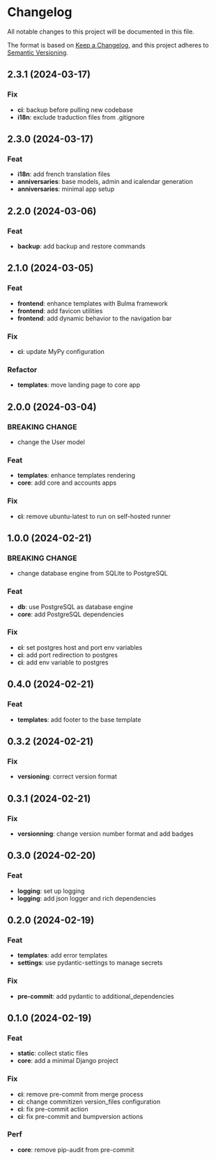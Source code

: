 # Changelog

All notable changes to this project will be documented in this file.

The format is based on [Keep a Changelog](https://keepachangelog.com/en/1.1.0/),
and this project adheres to [Semantic Versioning](https://semver.org/spec/v2.0.0.html).

## 2.3.1 (2024-03-17)

### Fix

- **ci**: backup before pulling new codebase
- **i18n**: exclude traduction files from .gitignore

## 2.3.0 (2024-03-17)

### Feat

- **i18n**: add french translation files
- **anniversaries**: base models, admin and icalendar generation
- **anniversaries**: minimal app setup

## 2.2.0 (2024-03-06)

### Feat

- **backup**: add backup and restore commands

## 2.1.0 (2024-03-05)

### Feat

- **frontend**: enhance templates with Bulma framework
- **frontend**: add favicon utilities
- **frontend**: add dynamic behavior to the navigation bar

### Fix

- **ci**: update MyPy configuration

### Refactor

- **templates**: move landing page to core app

## 2.0.0 (2024-03-04)

### BREAKING CHANGE

- change the User model

### Feat

- **templates**: enhance templates rendering
- **core**: add core and accounts apps

### Fix

- **ci**: remove ubuntu-latest to run on self-hosted runner

## 1.0.0 (2024-02-21)

### BREAKING CHANGE

- change database engine from SQLite to PostgreSQL

### Feat

- **db**: use PostgreSQL as database engine
- **core**: add PostgreSQL dependencies

### Fix

- **ci**: set postgres host and port env variables
- **ci**: add port redirection to postgres
- **ci**: add env variable to postgres

## 0.4.0 (2024-02-21)

### Feat

- **templates**: add footer to the base template

## 0.3.2 (2024-02-21)

### Fix

- **versioning**: correct version format

## 0.3.1 (2024-02-21)

### Fix

- **versionning**: change version number format and add badges

## 0.3.0 (2024-02-20)

### Feat

- **logging**: set up logging
- **logging**: add json logger and rich dependencies

## 0.2.0 (2024-02-19)

### Feat

- **templates**: add error templates
- **settings**: use pydantic-settings to manage secrets

### Fix

- **pre-commit**: add pydantic to additional_dependencies

## 0.1.0 (2024-02-19)

### Feat

- **static**: collect static files
- **core**: add a minimal Django project

### Fix

- **ci**: remove pre-commit from merge process
- **ci**: change commitizen version_files configuration
- **ci**: fix pre-commit action
- **ci**: fix pre-commit and bumpversion actions

### Perf

- **core**: remove pip-audit from pre-commit
